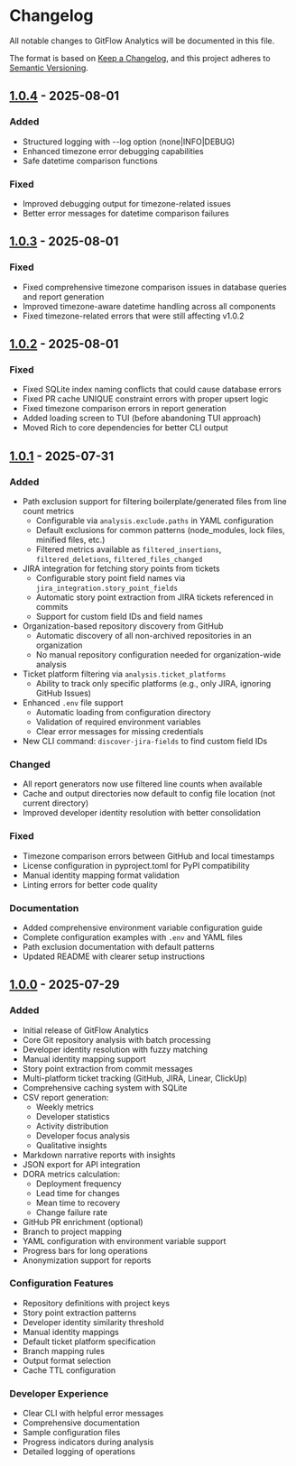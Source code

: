 # Changelog

All notable changes to GitFlow Analytics will be documented in this file.

The format is based on [Keep a Changelog](https://keepachangelog.com/en/1.0.0/),
and this project adheres to [Semantic Versioning](https://semver.org/spec/v2.0.0.html).

## [1.0.4] - 2025-08-01

### Added
- Structured logging with --log option (none|INFO|DEBUG)
- Enhanced timezone error debugging capabilities
- Safe datetime comparison functions

### Fixed
- Improved debugging output for timezone-related issues
- Better error messages for datetime comparison failures

## [1.0.3] - 2025-08-01

### Fixed
- Fixed comprehensive timezone comparison issues in database queries and report generation
- Improved timezone-aware datetime handling across all components
- Fixed timezone-related errors that were still affecting v1.0.2

## [1.0.2] - 2025-08-01

### Fixed
- Fixed SQLite index naming conflicts that could cause database errors
- Fixed PR cache UNIQUE constraint errors with proper upsert logic
- Fixed timezone comparison errors in report generation
- Added loading screen to TUI (before abandoning TUI approach)
- Moved Rich to core dependencies for better CLI output

## [1.0.1] - 2025-07-31

### Added
- Path exclusion support for filtering boilerplate/generated files from line count metrics
  - Configurable via `analysis.exclude.paths` in YAML configuration
  - Default exclusions for common patterns (node_modules, lock files, minified files, etc.)
  - Filtered metrics available as `filtered_insertions`, `filtered_deletions`, `filtered_files_changed`
- JIRA integration for fetching story points from tickets
  - Configurable story point field names via `jira_integration.story_point_fields`
  - Automatic story point extraction from JIRA tickets referenced in commits
  - Support for custom field IDs and field names
- Organization-based repository discovery from GitHub
  - Automatic discovery of all non-archived repositories in an organization
  - No manual repository configuration needed for organization-wide analysis
- Ticket platform filtering via `analysis.ticket_platforms`
  - Ability to track only specific platforms (e.g., only JIRA, ignoring GitHub Issues)
- Enhanced `.env` file support
  - Automatic loading from configuration directory
  - Validation of required environment variables
  - Clear error messages for missing credentials
- New CLI command: `discover-jira-fields` to find custom field IDs

### Changed
- All report generators now use filtered line counts when available
- Cache and output directories now default to config file location (not current directory)
- Improved developer identity resolution with better consolidation

### Fixed
- Timezone comparison errors between GitHub and local timestamps
- License configuration in pyproject.toml for PyPI compatibility
- Manual identity mapping format validation
- Linting errors for better code quality

### Documentation
- Added comprehensive environment variable configuration guide
- Complete configuration examples with `.env` and YAML files
- Path exclusion documentation with default patterns
- Updated README with clearer setup instructions

## [1.0.0] - 2025-07-29

### Added
- Initial release of GitFlow Analytics
- Core Git repository analysis with batch processing
- Developer identity resolution with fuzzy matching
- Manual identity mapping support
- Story point extraction from commit messages
- Multi-platform ticket tracking (GitHub, JIRA, Linear, ClickUp)
- Comprehensive caching system with SQLite
- CSV report generation:
  - Weekly metrics
  - Developer statistics
  - Activity distribution
  - Developer focus analysis
  - Qualitative insights
- Markdown narrative reports with insights
- JSON export for API integration
- DORA metrics calculation:
  - Deployment frequency
  - Lead time for changes
  - Mean time to recovery
  - Change failure rate
- GitHub PR enrichment (optional)
- Branch to project mapping
- YAML configuration with environment variable support
- Progress bars for long operations
- Anonymization support for reports

### Configuration Features
- Repository definitions with project keys
- Story point extraction patterns
- Developer identity similarity threshold
- Manual identity mappings
- Default ticket platform specification
- Branch mapping rules
- Output format selection
- Cache TTL configuration

### Developer Experience
- Clear CLI with helpful error messages
- Comprehensive documentation
- Sample configuration files
- Progress indicators during analysis
- Detailed logging of operations

[1.0.4]: https://github.com/bobmatnyc/gitflow-analytics/releases/tag/v1.0.4
[1.0.3]: https://github.com/bobmatnyc/gitflow-analytics/releases/tag/v1.0.3
[1.0.2]: https://github.com/bobmatnyc/gitflow-analytics/releases/tag/v1.0.2
[1.0.1]: https://github.com/bobmatnyc/gitflow-analytics/releases/tag/v1.0.1
[1.0.0]: https://github.com/bobmatnyc/gitflow-analytics/releases/tag/v1.0.0
